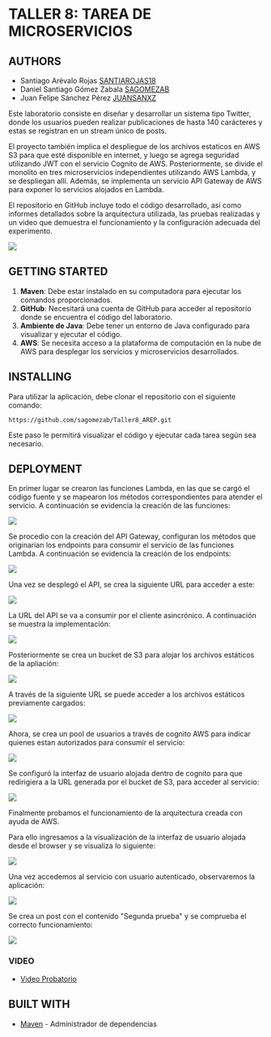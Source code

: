 # TALLER 8: TAREA DE MICROSERVICIOS

## AUTHORS

- Santiago Arévalo Rojas [SANTIAROJAS18](https://github.com/santiarojas18)
- Daniel Santiago Gómez Zabala [SAGOMEZAB](https://github.com/sagomezab)
- Juan Felipe Sánchez Pérez [JUANSANXZ](https://github.com/juansanxz)

Este laboratorio consiste en diseñar y desarrollar un sistema tipo Twitter, donde los usuarios pueden realizar publicaciones de hasta 140 carácteres y estas se registran en un stream único de posts.

El proyecto también implica el despliegue de los archivos estaticos en AWS S3 para que esté disponible en internet, y luego se agrega seguridad utilizando JWT con el servicio Cognito de AWS. Posteriormente, se divide el monolito en tres microservicios independientes utilizando AWS Lambda, y se despliegan allí. Además, se implementa un servicio API Gateway de AWS para exponer lo servicios alojados en Lambda.

El repositorio en GitHub incluye todo el código desarrollado, así como informes detallados sobre la arquitectura utilizada, las pruebas realizadas y un video que demuestra el funcionamiento y la configuración adecuada del experimento.

![](img/Arquitectura.png)

## GETTING STARTED

1. **Maven**: Debe estar instalado en su computadora para ejecutar los comandos proporcionados.
2. **GitHub**: Necesitará una cuenta de GitHub para acceder al repositorio donde se encuentra el código del laboratorio.
3. **Ambiente de Java**: Debe tener un entorno de Java configurado para visualizar y ejecutar el código.
4. **AWS**: Se necesita acceso a la plataforma de computación en la nube de AWS para desplegar los servicios y microservicios desarrollados.

## INSTALLING

Para utilizar la aplicación, debe clonar el repositorio con el siguiente comando:

```
https://github.com/sagomezab/Taller8_AREP.git
```

Este paso le permitirá visualizar el código y ejecutar cada tarea según sea necesario.

## DEPLOYMENT

En primer lugar se crearon las funciones Lambda, en las que se cargó el código fuente y se mapearon los métodos correspondientes para atender el servicio. A continuación se evidencia la creación de las funciones:

![](img/LambdaAWS.png)

Se procedio con la creación del API Gateway, configuran los métodos que originarian los endpoints para consumir el servicio de las funciones Lambda. A continuación se evidencia la creación de los endpoints:

![](img/ApiAWS.png)

Una vez se desplegó el API, se crea la siguiente URL para acceder a este:

![](img/ApiURLAWS.png)

La URL del API se va a consumir por el cliente asincrónico. A continuación se muestra la implementación:

![](img/ClienteAsincronico.png)

Posteriormente se crea un bucket de S3 para alojar los archivos estáticos de la apliación:

![](img/S3estaticosAWS.png)

A través de la siguiente URL se puede acceder a los archivos estáticos previamente cargados:

![](img/S3urlAWS.png)

Ahora, se crea un pool de usuarios a través de cognito AWS para indicar quienes estan autorizados para consumir el servicio:

![](img/CognitoUsuariosAWS.png)

Se configuró la interfaz de usuario alojada dentro de cognito para que redirigiera a la URL generada por el bucket de S3, para acceder al servicio:

![](img/CognitoInterfazAWS.png)

Finalmente probamos el funcionamiento de la arquitectura creada con ayuda de AWS.

Para ello ingresamos a la visualización de la interfaz de usuario alojada desde el browser y se visualiza lo siguiente:

![](img/CognitoBrowserAWS.png)

Una vez accedemos al servicio con usuario autenticado, observaremos la aplicación:

![](img/Prueb1Browser.png)

Se crea un post con el contenido "Segunda prueba" y se comprueba el correcto funcionamiento:

![](img/Prueb2Browser.png)

### VIDEO
* [Video Probatorio](img/VideoLAB8.mp4)

## BUILT WITH

* [Maven](https://maven.apache.org/) - Administrador de dependencias



